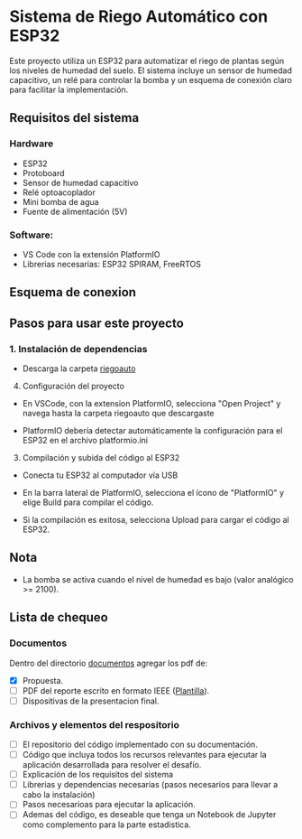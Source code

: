 # Sistema de Riego Automático con ESP32

Este proyecto utiliza un ESP32 para automatizar el riego de plantas según los niveles de humedad del suelo. El sistema incluye un sensor de humedad capacitivo, un relé para controlar la bomba y un esquema de conexión claro para facilitar la implementación.

## Requisitos del sistema

### Hardware
- ESP32
- Protoboard
- Sensor de humedad capacitivo
- Relé optoacoplador
- Mini bomba de agua
- Fuente de alimentación (5V)

### Software:
- VS Code con la extensión PlatformIO
- Librerias necesarias: ESP32 SPIRAM, FreeRTOS

## Esquema de conexion


## Pasos para usar este proyecto

### 1. Instalación de dependencias

  - Descarga la carpeta [riegoauto](https://github.com/sebudea/proyectos_2024-2/tree/main/GR-08/riegoauto)

4. Configuración del proyecto

- En VSCode, con la extension PlatformIO, selecciona "Open Project" y navega hasta la carpeta riegoauto que descargaste

- PlatformIO debería detectar automáticamente la configuración para el ESP32 en el archivo platformio.ini

3. Compilación y subida del código al ESP32

- Conecta tu ESP32 al computador vía USB

- En la barra lateral de PlatformIO, selecciona el ícono de "PlatformIO" y elige Build para compilar el código.

- Si la compilación es exitosa, selecciona Upload para cargar el código al ESP32.

## Nota

- La bomba se activa cuando el nivel de humedad es bajo (valor analógico >= 2100).




## Lista de chequeo

### Documentos

Dentro del directorio [documentos](documentos/) agregar los pdf de:
- [x] Propuesta.
- [ ] PDF del reporte escrito en formato IEEE ([Plantilla](https://docs.google.com/document/d/1STlifdKxZfG4ckL1YRGXvTSxvrQErKwg9SXYhQl0JYo/edit?usp=sharing)).
- [ ] Dispositivas de la presentacion final.

### Archivos y elementos del respositorio

- [ ] El repositorio del código implementado con su documentación. 
- [ ] Código que incluya todos los recursos relevantes para ejecutar la aplicación desarrollada para resolver el desafío. 
- [ ] Explicación de los requisitos del sistema
- [ ] Librerias y dependencias necesarias (pasos necesarios para llevar a cabo la instalación)
- [ ] Pasos necesarioas para ejecutar la aplicación.
- [ ] Ademas del código, es deseable que tenga un Notebook de Jupyter como complemento para la parte estadistica.
